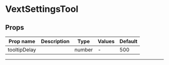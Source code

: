 # VextSettingsTool

## Props

| Prop name    | Description | Type   | Values | Default |
| ------------ | ----------- | ------ | ------ | ------- |
| tooltipDelay |             | number | -      | 500     |

---
